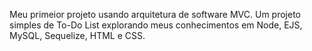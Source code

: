 Meu primeior projeto usando arquitetura de software MVC. Um projeto simples de To-Do List explorando meus conhecimentos em Node, EJS, MySQL, Sequelize, HTML e CSS.